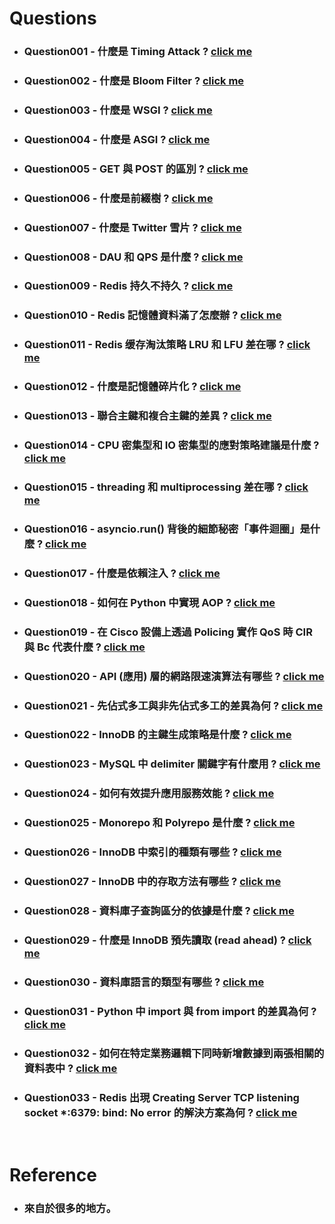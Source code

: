 Questions
=====
* ### Question001 - 什麼是 Timing Attack ? [click me](https://gitlab.com/ChiangWei/main/-/tree/master/Questions/Question001)
* ### Question002 - 什麼是 Bloom Filter ? [click me](https://gitlab.com/ChiangWei/main/-/tree/master/Questions/Question002)
* ### Question003 - 什麼是 WSGI ? [click me](https://gitlab.com/ChiangWei/main/-/tree/master/Questions/Question003)
* ### Question004 - 什麼是 ASGI ? [click me](https://gitlab.com/ChiangWei/main/-/tree/master/Questions/Question004)
* ### Question005 - GET 與 POST 的區別 ? [click me](https://gitlab.com/ChiangWei/main/-/tree/master/Questions/Question005)
* ### Question006 - 什麼是前綴樹 ? [click me](https://gitlab.com/ChiangWei/main/-/tree/master/Questions/Question006)
* ### Question007 - 什麼是 Twitter 雪片 ? [click me](https://gitlab.com/ChiangWei/main/-/tree/master/Questions/Question007)
* ### Question008 - DAU 和 QPS 是什麼 ? [click me](https://gitlab.com/ChiangWei/main/-/tree/master/Questions/Question008)
* ### Question009 - Redis 持久不持久 ? [click me](https://gitlab.com/ChiangWei/main/-/tree/master/Questions/Question009)
* ### Question010 - Redis 記憶體資料滿了怎麼辦 ? [click me](https://gitlab.com/ChiangWei/main/-/tree/master/Questions/Question010)
* ### Question011 - Redis 缓存淘汰策略 LRU 和 LFU 差在哪 ? [click me](https://gitlab.com/ChiangWei/main/-/tree/master/Questions/Question011)
* ### Question012 - 什麼是記憶體碎片化 ? [click me](https://gitlab.com/ChiangWei/main/-/tree/master/Questions/Question012)
* ### Question013 - 聯合主鍵和複合主鍵的差異 ? [click me](https://gitlab.com/ChiangWei/main/-/tree/master/Questions/Question013)
* ### Question014 - CPU 密集型和 IO 密集型的應對策略建議是什麼 ? [click me](https://gitlab.com/ChiangWei/main/-/tree/master/Questions/Question014)
* ### Question015 - threading 和 multiprocessing 差在哪 ? [click me](https://gitlab.com/ChiangWei/main/-/tree/master/Questions/Question015)
* ### Question016 - asyncio.run() 背後的細節秘密「事件迴圈」是什麼 ? [click me](https://gitlab.com/ChiangWei/main/-/tree/master/Questions/Question016)
* ### Question017 - 什麼是依賴注入 ? [click me](https://gitlab.com/ChiangWei/main/-/tree/master/Questions/Question017)
* ### Question018 - 如何在 Python 中實現 AOP ? [click me](https://gitlab.com/ChiangWei/main/-/tree/master/Questions/Question018)
* ### Question019 - 在 Cisco 設備上透過 Policing 實作 QoS 時 CIR 與 Bc 代表什麼 ? [click me](https://gitlab.com/ChiangWei/main/-/tree/master/Questions/Question019)
* ### Question020 - API (應用) 層的網路限速演算法有哪些 ? [click me](https://gitlab.com/ChiangWei/main/-/tree/master/Questions/Question020)
* ### Question021 - 先佔式多工與非先佔式多工的差異為何 ? [click me](https://gitlab.com/ChiangWei/main/-/tree/master/Questions/Question021)
* ### Question022 - InnoDB 的主鍵生成策略是什麼 ? [click me](https://gitlab.com/ChiangWei/main/-/tree/master/Questions/Question022)
* ### Question023 - MySQL 中 delimiter 關鍵字有什麼用 ? [click me](https://gitlab.com/ChiangWei/main/-/tree/master/Questions/Question023)
* ### Question024 - 如何有效提升應用服務效能 ? [click me](https://gitlab.com/ChiangWei/main/-/tree/master/Questions/Question024)
* ### Question025 - Monorepo 和 Polyrepo 是什麼 ? [click me](https://gitlab.com/ChiangWei/main/-/tree/master/Questions/Question025)
* ### Question026 - InnoDB 中索引的種類有哪些 ? [click me](https://gitlab.com/ChiangWei/main/-/tree/master/Questions/Question026)
* ### Question027 - InnoDB 中的存取方法有哪些 ? [click me](https://gitlab.com/ChiangWei/main/-/tree/master/Questions/Question027)
* ### Question028 - 資料庫子查詢區分的依據是什麼 ? [click me](https://gitlab.com/ChiangWei/main/-/tree/master/Questions/Question028)
* ### Question029 - 什麼是 InnoDB 預先讀取 (read ahead) ? [click me](https://gitlab.com/ChiangWei/main/-/tree/master/Questions/Question029)
* ### Question030 - 資料庫語言的類型有哪些 ? [click me](https://gitlab.com/ChiangWei/main/-/tree/master/Questions/Question030)
* ### Question031 - Python 中 import 與 from import 的差異為何 ? [click me](https://gitlab.com/ChiangWei/main/-/tree/master/Questions/Question031)
* ### Question032 - 如何在特定業務邏輯下同時新增數據到兩張相關的資料表中 ? [click me](https://gitlab.com/ChiangWei/main/-/tree/master/Questions/Question032)
* ### Question033 - Redis 出現 Creating Server TCP listening socket *:6379: bind: No error 的解決方案為何 ? [click me](https://gitlab.com/ChiangWei/main/-/tree/master/Questions/Question033)
<br />

Reference
=====
* ### 來自於很多的地方。
<br />
